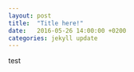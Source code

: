 ```yaml
---
layout: post
title:  "Title here!"
date:   2016-05-26 14:00:00 +0200
categories: jekyll update
---
```


test 

